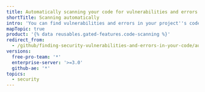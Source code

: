 ```yaml
---
title: Automatically scanning your code for vulnerabilities and errors
shortTitle: Scanning automatically
intro: 'You can find vulnerabilities and errors in your project''s code on {% data variables.product.prodname_dotcom %}, as well as view, triage, understand, and resolve the related {% data variables.product.prodname_code_scanning %} alerts.'
mapTopic: true
product: '{% data reusables.gated-features.code-scanning %}'
redirect_from:
  - /github/finding-security-vulnerabilities-and-errors-in-your-code/automatically-scanning-your-code-for-vulnerabilities-and-errors
versions:
  free-pro-team: '*'
  enterprise-server: '>=3.0'
  github-ae: '*'
topics:
  - security
---
```


